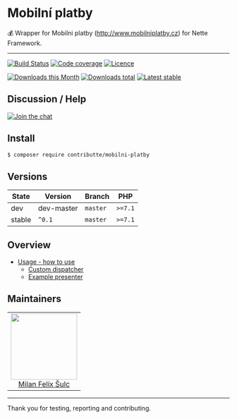 # Mobilní platby

:moneybag: Wrapper for Mobilni platby (http://www.mobilniplatby.cz) for Nette Framework.

-----

[![Build Status](https://img.shields.io/travis/contributte/mobilni-platby.svg?style=flat-square)](https://travis-ci.org/contributte/mobilni-platby)
[![Code coverage](https://img.shields.io/coveralls/contributte/mobilni-platby.svg?style=flat-square)](https://coveralls.io/r/contributte/mobilni-platby)
[![Licence](https://img.shields.io/packagist/l/contributte/mobilni-platby.svg?style=flat-square)](https://packagist.org/packages/contributte/mobilni-platby)

[![Downloads this Month](https://img.shields.io/packagist/dm/contributte/mobilni-platby.svg?style=flat-square)](https://packagist.org/packages/contributte/mobilni-platby)
[![Downloads total](https://img.shields.io/packagist/dt/contributte/mobilni-platby.svg?style=flat-square)](https://packagist.org/packages/contributte/mobilni-platby)
[![Latest stable](https://img.shields.io/packagist/v/contributte/mobilni-platby.svg?style=flat-square)](https://packagist.org/packages/contributte/mobilni-platby)

## Discussion / Help

[![Join the chat](https://img.shields.io/gitter/room/contributte/contributte.svg?style=flat-square)](http://bit.ly/ctteg)

## Install

```sh
$ composer require contributte/mobilni-platby
```

## Versions

| State   | Version    | Branch   | PHP     |
|---------|------------|----------|---------|
| dev     | dev-master | `master` | `>=7.1` |
| stable  | `^0.1`     | `master` | `>=7.1` |

## Overview

- [Usage - how to use](https://github.com/contributte/mobilni-platby/blob/master/.docs/README.md#usage)
  - [Custom dispatcher](https://github.com/contributte/mobilni-platby/blob/master/.docs/README.md#custom-dispatcher)
  - [Example presenter](https://github.com/contributte/mobilni-platby/blob/master/.docs/README.md#example-presenter)

## Maintainers

<table>
  <tbody>
    <tr>
      <td align="center">
        <a href="https://github.com/f3l1x">
            <img width="150" height="150" src="https://avatars2.githubusercontent.com/u/538058?v=3&s=150">
        </a>
        </br>
        <a href="https://github.com/f3l1x">Milan Felix Šulc</a>
      </td>
    </tr>
  </tbody>
</table>

-----

Thank you for testing, reporting and contributing.

